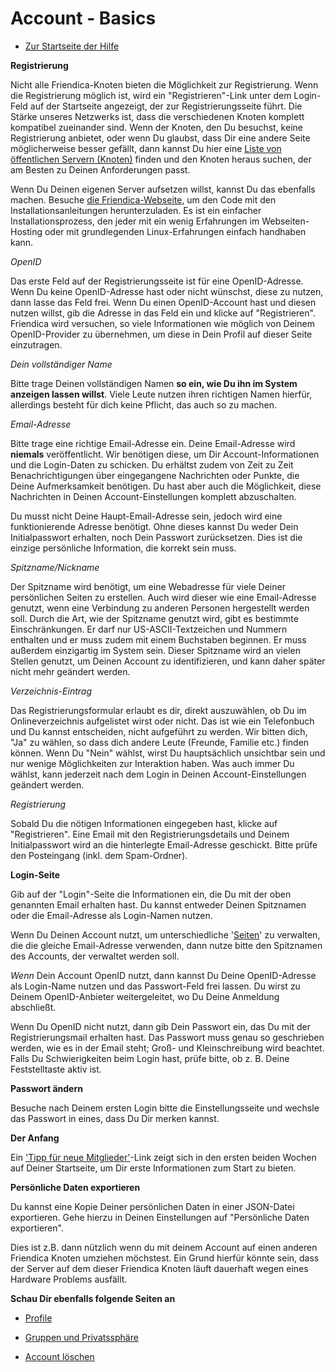 Account - Basics
==============

* [Zur Startseite der Hilfe](help)


**Registrierung**

Nicht alle Friendica-Knoten bieten die Möglichkeit zur Registrierung. 
Wenn die Registrierung möglich ist, wird ein "Registrieren"-Link unter dem Login-Feld auf der Startseite angezeigt, der zur Registrierungsseite führt. 
Die Stärke unseres Netzwerks ist, dass die verschiedenen Knoten komplett kompatibel zueinander sind. 
Wenn der Knoten, den Du besuchst, keine Registrierung anbietet, oder wenn Du glaubst, dass Dir eine andere Seite möglicherweise besser gefällt, dann kannst Du hier eine <a href="https://dir.friendica.social/servers">Liste von öffentlichen Servern (Knoten)</a> finden und den Knoten heraus suchen, der am Besten zu Deinen Anforderungen passt.

Wenn Du Deinen eigenen Server aufsetzen willst, kannst Du das ebenfalls machen.
Besuche <a href="http://friendi.ca">die Friendica-Webseite</a>, um den Code mit den Installationsanleitungen herunterzuladen.
Es ist ein einfacher Installationsprozess, den jeder mit ein wenig Erfahrungen im Webseiten-Hosting oder mit grundlegenden Linux-Erfahrungen einfach handhaben kann.


*OpenID*

Das erste Feld auf der Registrierungsseite ist für eine OpenID-Adresse.
Wenn Du keine OpenID-Adresse hast oder nicht wünschst, diese zu nutzen, dann lasse das Feld frei.
Wenn Du einen OpenID-Account hast und diesen nutzen willst, gib die Adresse in das Feld ein und klicke auf "Registrieren".
Friendica wird versuchen, so viele Informationen wie möglich von Deinem OpenID-Provider zu übernehmen, um diese in Dein Profil auf dieser Seite einzutragen.


*Dein vollständiger Name*

Bitte trage Deinen vollständigen Namen **so ein, wie Du ihn im System anzeigen lassen willst**.
Viele Leute nutzen ihren richtigen Namen hierfür, allerdings besteht für dich keine Pflicht, das auch so zu machen.


*Email-Adresse*

Bitte trage eine richtige Email-Adresse ein.
Deine Email-Adresse wird **niemals** veröffentlicht.
Wir benötigen diese, um Dir Account-Informationen und die Login-Daten zu schicken.
Du erhältst zudem von Zeit zu Zeit Benachrichtigungen über eingegangene Nachrichten oder Punkte, die Deine Aufmerksamkeit benötigen.
Du hast aber auch die Möglichkeit, diese Nachrichten in Deinen Account-Einstellungen komplett abzuschalten.

Du musst nicht Deine Haupt-Email-Adresse sein, jedoch wird eine funktionierende Adresse benötigt.
Ohne dieses kannst Du weder Dein Initialpasswort erhalten, noch Dein Passwort zurücksetzen.
Dies ist die einzige persönliche Information, die korrekt sein muss.
 

*Spitzname/Nickname*

Der Spitzname wird benötigt, um eine Webadresse für viele Deiner persönlichen Seiten zu erstellen. 
Auch wird dieser wie eine Email-Adresse genutzt, wenn eine Verbindung zu anderen Personen hergestellt werden soll. 
Durch die Art, wie der Spitzname genutzt wird, gibt es bestimmte Einschränkungen. Er darf nur US-ASCII-Textzeichen und Nummern enthalten und er muss zudem mit einem Buchstaben beginnen. 
Er muss außerdem einzigartig im System sein. 
Dieser Spitzname wird an vielen Stellen genutzt, um Deinen Account zu identifizieren, und kann daher später nicht mehr geändert werden.


*Verzeichnis-Eintrag*

Das Registrierungsformular erlaubt es dir, direkt auszuwählen, ob Du im Onlineverzeichnis aufgelistet wirst oder nicht. 
Das ist wie ein Telefonbuch und Du kannst entscheiden, nicht aufgeführt zu werden. 
Wir bitten dich, "Ja" zu wählen, so dass dich andere Leute (Freunde, Familie etc.) finden können. 
Wenn Du "Nein" wählst, wirst Du hauptsächlich unsichtbar sein und nur wenige Möglichkeiten zur Interaktion haben. 
Was auch immer Du wählst, kann jederzeit nach dem Login in Deinen Account-Einstellungen geändert werden.


*Registrierung*

Sobald Du die nötigen Informationen eingegeben hast, klicke auf "Registrieren". 
Eine Email mit den Registrierungsdetails und Deinem Initialpasswort wird an die hinterlegte Email-Adresse geschickt. 
Bitte prüfe den Posteingang (inkl. dem Spam-Ordner).


**Login-Seite**

Gib auf der "Login"-Seite die Informationen ein, die Du mit der oben genannten Email erhalten hast. 
Du kannst entweder Deinen Spitznamen oder die Email-Adresse als Login-Namen nutzen.

Wenn Du Deinen Account nutzt, um unterschiedliche '[Seiten](help/Pages)' zu verwalten, die die gleiche Email-Adresse verwenden, dann nutze bitte den Spitznamen des Accounts, der verwaltet werden soll.

*Wenn* Dein Account OpenID nutzt, dann kannst Du Deine OpenID-Adresse als Login-Name nutzen und das Passwort-Feld frei lassen. 
Du wirst zu Deinem OpenID-Anbieter weitergeleitet, wo Du Deine Anmeldung abschließt. 

Wenn Du OpenID nicht nutzt, dann gib Dein Passwort ein, das Du mit der Registrierungsmail erhalten hast. 
Das Passwort muss genau so geschrieben werden, wie es in der Email steht; Groß- und Kleinschreibung wird beachtet. 
Falls Du Schwierigkeiten beim Login hast, prüfe bitte, ob z. B. Deine Feststelltaste aktiv ist.


**Passwort ändern**

Besuche nach Deinem ersten Login bitte die Einstellungsseite und wechsle das Passwort in eines, dass Du Dir merken kannst.


**Der Anfang**

Ein ['Tipp für neue Mitglieder'](newmember)-Link zeigt sich in den ersten beiden Wochen auf Deiner Startseite, um Dir erste Informationen zum Start zu bieten.


**Persönliche Daten exportieren**

Du kannst eine Kopie Deiner persönlichen Daten in einer JSON-Datei exportieren.
Gehe hierzu in Deinen Einstellungen auf "Persönliche Daten exportieren".

Dies ist z.B. dann nützlich wenn du mit deinem Account auf einen anderen Friendica Knoten umziehen möchstest.
Ein Grund hierfür könnte sein, dass der Server auf dem dieser Friendica Knoten läuft dauerhaft wegen eines Hardware Problems ausfällt. 

**Schau Dir ebenfalls folgende Seiten an**

* [Profile](help/Profiles)

* [Gruppen und Privatssphäre](help/Groups-and-Privacy)

* [Account löschen](help/Remove-Account)

